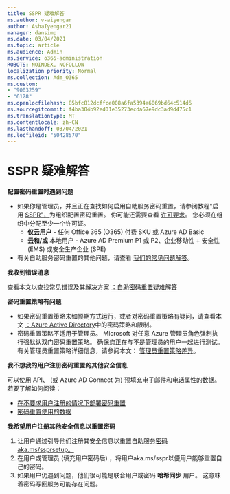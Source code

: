 ```yaml
---
title: SSPR 疑难解答
ms.author: v-aiyengar
author: AshaIyengar21
manager: dansimp
ms.date: 03/04/2021
ms.topic: article
ms.audience: Admin
ms.service: o365-administration
ROBOTS: NOINDEX, NOFOLLOW
localization_priority: Normal
ms.collection: Adm_O365
ms.custom:
- "9003259"
- "6128"
ms.openlocfilehash: 85bfc812dcffce008a6fa5394a6069bd64c514d6
ms.sourcegitcommit: f4ba304b92ed01e35273ecda67e9dc3ad9d475c1
ms.translationtype: MT
ms.contentlocale: zh-CN
ms.lasthandoff: 03/04/2021
ms.locfileid: "50428570"
---
```

# <a name="troubleshoot-sspr"></a>SSPR 疑难解答

**配置密码重置时遇到问题**

- 如果你是管理员，并且正在查找如何启用自助服务密码重置，请参阅教程"启用 [SSPR"，](https://docs.microsoft.com/azure/active-directory/authentication/tutorial-enable-sspr)为组织配置密码重置。 你可能还需要查看 [许可要求](https://docs.microsoft.com/azure/active-directory/authentication/concept-sspr-licensing?WT.mc_id=Portal-Microsoft_Azure_Support)。 您必须在组织中分配至少一个许可证。
    - **仅云用户** - 任何 Office 365 (O365) 付费 SKU 或 Azure AD Basic
    - **云和/或** 本地用户 - Azure AD Premium P1 或 P2、企业移动性 + 安全性 (EMS) 或安全生产企业 (SPE) 
- 有关自助服务密码重置的其他问题，请查看 [我们的常见问题解答](https://docs.microsoft.com/azure/active-directory/authentication/active-directory-passwords-faq?WT.mc_id=Portal-Microsoft_Azure_Support)。

**我收到错误消息**

查看本文以查找常见错误及其解决方案 [：自助密码重置疑难解答](https://docs.microsoft.com/azure/active-directory/authentication/active-directory-passwords-troubleshoot?WT.mc_id=Portal-Microsoft_Azure_Support)

**密码重置策略有问题**

- 如果密码重置策略未如预期方式运行，或者对密码重置策略有疑问，请查看本文 [：Azure Active Directory](https://docs.microsoft.com/azure/active-directory/authentication/concept-sspr-policy?WT.mc_id=Portal-Microsoft_Azure_Support)中的密码策略和限制。
- 密码重置策略不适用于管理员。 Microsoft 对任意 Azure 管理员角色强制执行强默认双门密码重置策略。 确保您正在与不是管理员的用户一起进行测试。 有关管理员重置策略详细信息，请参阅本文： [管理员重置策略差异](https://docs.microsoft.com/azure/active-directory/authentication/concept-sspr-policy?WT.mc_id=Portal-Microsoft_Azure_Support#administrator-reset-policy-differences)。

**我不想我的用户注册密码重置的其他安全信息**

可以使用 API、 (或 Azure AD Connect 为) 预填充电子邮件和电话属性的数据。 若要了解如何阅读：

- [在不要求用户注册的情况下部署密码重置](https://docs.microsoft.com/azure/active-directory/active-directory-passwords-data?WT.mc_id=Portal-Microsoft_Azure_Support#set-and-read-authentication-data-using-powershell)
- [密码重置使用的数据](https://docs.microsoft.com/azure/active-directory/active-directory-passwords-data?WT.mc_id=Portal-Microsoft_Azure_Support)

**我希望用户注册其他安全信息以重置密码**

1. 让用户通过引导他们注册其安全信息以重置自助服务[密码aka.ms/ssprsetup。](https://mysignins.microsoft.com/security-info)
1. 在用户或管理员 (填充用户密码后) ，将用户aka.ms/sspr以便用户能够重置自己的密码。 [](https://passwordreset.microsoftonline.com/)
1. 如果用户仍遇到问题，他们很可能是联合用户或密码 **哈希同步** 用户。 这意味着密码写回服务可能存在问题。